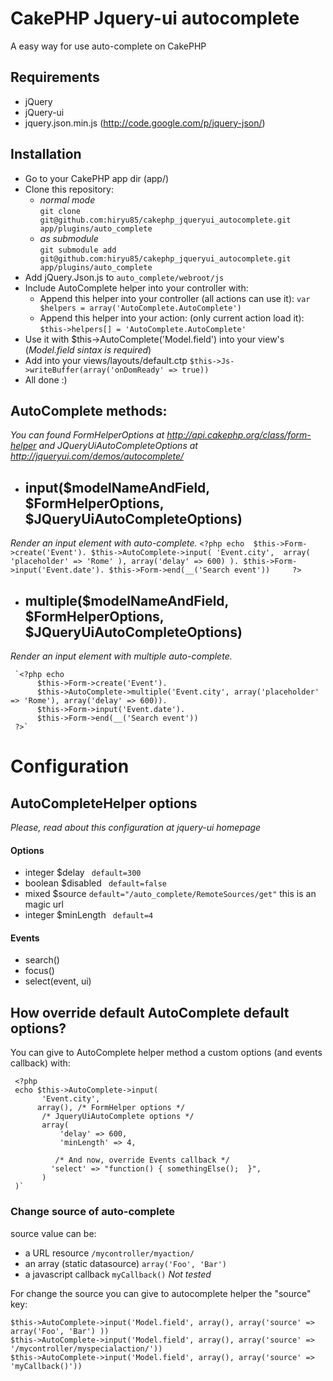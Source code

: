 # CakePHP Jquery-ui autocomplete
A easy way for use auto-complete on CakePHP


## Requirements

* jQuery
* jQuery-ui
* jquery.json.min.js (http://code.google.com/p/jquery-json/) 

## Installation
* Go to your CakePHP app dir (app/)
* Clone this repository:
  *  _normal mode_  
     `git clone git@github.com:hiryu85/cakephp_jqueryui_autocomplete.git app/plugins/auto_complete`
  * _as submodule_  
    `git submodule add git@github.com:hiryu85/cakephp_jqueryui_autocomplete.git app/plugins/auto_complete`     
* Add jQuery.Json.js to `auto_complete/webroot/js`
*  Include AutoComplete helper into your controller with:
   * Append this helper into your controller (all actions can use it): `var $helpers = array('AutoComplete.AutoComplete')`  
   * Append this helper into your action:    (only current action load it): `$this->helpers[] = 'AutoComplete.AutoComplete'` 
*  Use it with $this->AutoComplete('Model.field') into your view's (*Model.field sintax is required*)
*  Add into your views/layouts/default.ctp `$this->Js->writeBuffer(array('onDomReady' => true))` 
*  All done :)


## AutoComplete methods:
*You can found FormHelperOptions at http://api.cakephp.org/class/form-helper
and JQueryUiAutoCompleteOptions at http://jqueryui.com/demos/autocomplete/*


 * ## input($modelNameAndField, $FormHelperOptions, $JQueryUiAutoCompleteOptions)
  *Render an input element with auto-complete.*
    `<?php echo 
       $this->Form->create('Event').
       $this->AutoComplete->input(
           'Event.city', 
            array(
              'placeholder' => 'Rome'
            ),
          array('delay' => 600)
       ).
       $this->Form->input('Event.date').
       $this->Form->end(__('Search event'))    
    ?>`
 

 * ## multiple($modelNameAndField, $FormHelperOptions, $JQueryUiAutoCompleteOptions)
  *Render an input element with multiple auto-complete.*
     
     `<?php echo
          $this->Form->create('Event').
          $this->AutoComplete->multiple('Event.city', array('placeholder' => 'Rome'), array('delay' => 600)).
          $this->Form->input('Event.date').
          $this->Form->end(__('Search event'))    
     ?>`


# Configuration 
## AutoCompleteHelper options
*Please, read about this configuration at jquery-ui homepage*
####  Options 
 * integer $delay  ` default=300`   
 * boolean $disabled ` default=false` 
 * mixed   $source   `default="/auto_complete/RemoteSources/get"`  this is an magic url   
 * integer $minLength  ` default=4` 
 
#### Events
* search()
* focus()
* select(event, ui)

## How override default AutoComplete default options?
You can give to AutoComplete helper method a custom options (and events callback) with:

     <?php 
     echo $this->AutoComplete->input(
           'Event.city', 
          array(), /* FormHelper options */
           /* JqueryUiAutoComplete options */
           array(
               'delay' => 600,
               'minLength' => 4,

              /* And now, override Events callback */
             'select' => "function() { somethingElse();  }",
           ) 
     )` 



### Change source of auto-complete 
source value can be:

*   a URL resource   `/mycontroller/myaction/` 
*   an array  (static datasource)          `array('Foo', 'Bar')`
*   a javascript callback      `myCallback()`   *Not tested*

For change the source you can give to autocomplete helper the "source" key:

    $this->AutoComplete->input('Model.field', array(), array('source' => array('Foo', 'Bar') ))  
    $this->AutoComplete->input('Model.field', array(), array('source' => '/mycontroller/myspecialaction/'))
    $this->AutoComplete->input('Model.field', array(), array('source' => 'myCallback()'))


